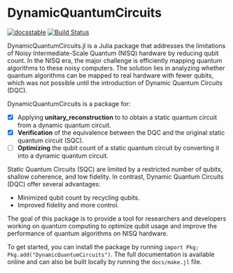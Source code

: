 # DynamicQuantumCircuits

[![docsstable](https://img.shields.io/badge/docs-stable-blue.svg)](https://juliaeda.github.io/DynamicQuantumCircuits.jl)
[![Build Status](https://github.com/JuliaEDA/DynamicQuantumCircuits.jl/actions/workflows/CI.yml/badge.svg?branch=main)](https://github.com/JuliaEDA/DynamicQuantumCircuits.jl/actions/workflows/CI.yml?query=branch%3Amain)

DynamicQuantumCircuits.jl is a Julia package that addresses the limitations of Noisy Intermediate-Scale Quantum (NISQ) hardware by reducing qubit count. In the NISQ era, the major challenge is efficiently mapping quantum algorithms to these noisy computers. The solution lies in analyzing whether quantum algorithms can be mapped to real hardware with fewer qubits, which was not possible until the introduction of Dynamic Quantum Circuits (DQC).

DynamicQuantumCircuits is a package for:

- [X] Applying **unitary_reconstruction** to to obtain a static quantum circuit from a dynamic quantum circuit.
- [X] **Verification** of the equivalence between the DQC and the original static quantum circuit (SQC).
- [ ] **Optimizing** the qubit count of a static quantum circuit by converting it into a dynamic quantum circuit.

Static Quantum Circuits (SQC) are limited by a restricted number of qubits, shallow coherence, and low fidelity. In contrast, Dynamic Quantum Circuits (DQC) offer several advantages:

- Minimized qubit count by recycling qubits.
- Improved fidelity and more control.

The goal of this package is to provide a tool for researchers and developers working on quantum computing to optimize qubit usage and improve the performance of quantum algorithms on NISQ hardware.

To get started, you can install the package by running `import Pkg; Pkg.add("DynamicQuantumCircuits")`. The full documentation is available online and can also be built locally by running the `docs/make.jl` file.
